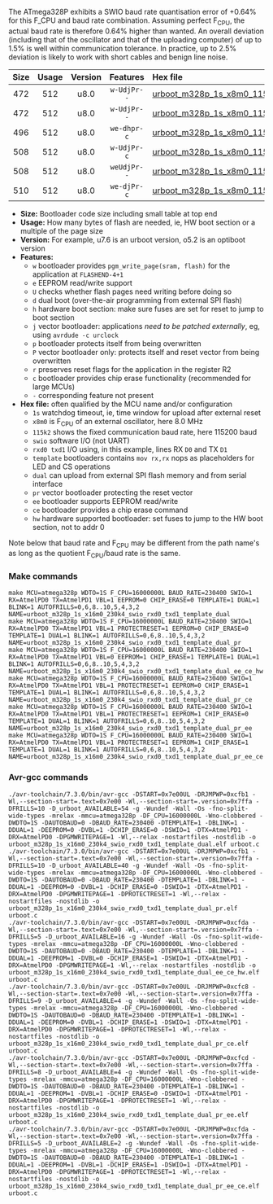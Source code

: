The ATmega328P exhibits a SWIO baud rate quantisation error of +0.64% for this F_CPU and baud rate combination. Assuming perfect F<sub>CPU</sub>, the actual baud rate is therefore 0.64% higher than wanted. An overall deviation (including that of the oscillator and that of the uploading computer) of up to 1.5% is well within communication tolerance. In practice, up to 2.5% deviation is likely to work with short cables and benign line noise.

|Size|Usage|Version|Features|Hex file|
|:-:|:-:|:-:|:-:|:--|
|472|512|u8.0|`w-UdjPr--`|[urboot_m328p_1s_x8m0_115k2_swio_rxd0_txd1_template_dual.hex](https://raw.githubusercontent.com/stefanrueger/urboot.hex/main/boards/rbbb/atmega328p/watchdog_1_s/external_oscillator_x/%2B8m000000_hz/%2B115k2_baud/uart0_rxd0_txd1/template_dual/urboot_m328p_1s_x8m0_115k2_swio_rxd0_txd1_template_dual.hex)|
|472|512|u8.0|`w-UdjPr--`|[urboot_m328p_1s_x8m0_115k2_swio_rxd0_txd1_template_dual_pr.hex](https://raw.githubusercontent.com/stefanrueger/urboot.hex/main/boards/rbbb/atmega328p/watchdog_1_s/external_oscillator_x/%2B8m000000_hz/%2B115k2_baud/uart0_rxd0_txd1/template_dual/urboot_m328p_1s_x8m0_115k2_swio_rxd0_txd1_template_dual_pr.hex)|
|496|512|u8.0|`we-dhpr-c`|[urboot_m328p_1s_x8m0_115k2_swio_rxd0_txd1_template_dual_ee_ce_hw.hex](https://raw.githubusercontent.com/stefanrueger/urboot.hex/main/boards/rbbb/atmega328p/watchdog_1_s/external_oscillator_x/%2B8m000000_hz/%2B115k2_baud/uart0_rxd0_txd1/template_dual/urboot_m328p_1s_x8m0_115k2_swio_rxd0_txd1_template_dual_ee_ce_hw.hex)|
|508|512|u8.0|`w-UdjPr-c`|[urboot_m328p_1s_x8m0_115k2_swio_rxd0_txd1_template_dual_pr_ce.hex](https://raw.githubusercontent.com/stefanrueger/urboot.hex/main/boards/rbbb/atmega328p/watchdog_1_s/external_oscillator_x/%2B8m000000_hz/%2B115k2_baud/uart0_rxd0_txd1/template_dual/urboot_m328p_1s_x8m0_115k2_swio_rxd0_txd1_template_dual_pr_ce.hex)|
|508|512|u8.0|`weUdjPr--`|[urboot_m328p_1s_x8m0_115k2_swio_rxd0_txd1_template_dual_pr_ee.hex](https://raw.githubusercontent.com/stefanrueger/urboot.hex/main/boards/rbbb/atmega328p/watchdog_1_s/external_oscillator_x/%2B8m000000_hz/%2B115k2_baud/uart0_rxd0_txd1/template_dual/urboot_m328p_1s_x8m0_115k2_swio_rxd0_txd1_template_dual_pr_ee.hex)|
|510|512|u8.0|`we-djPr-c`|[urboot_m328p_1s_x8m0_115k2_swio_rxd0_txd1_template_dual_pr_ee_ce.hex](https://raw.githubusercontent.com/stefanrueger/urboot.hex/main/boards/rbbb/atmega328p/watchdog_1_s/external_oscillator_x/%2B8m000000_hz/%2B115k2_baud/uart0_rxd0_txd1/template_dual/urboot_m328p_1s_x8m0_115k2_swio_rxd0_txd1_template_dual_pr_ee_ce.hex)|

- **Size:** Bootloader code size including small table at top end
- **Usage:** How many bytes of flash are needed, ie, HW boot section or a multiple of the page size
- **Version:** For example, u7.6 is an urboot version, o5.2 is an optiboot version
- **Features:**
  + `w` bootloader provides `pgm_write_page(sram, flash)` for the application at `FLASHEND-4+1`
  + `e` EEPROM read/write support
  + `U` checks whether flash pages need writing before doing so
  + `d` dual boot (over-the-air programming from external SPI flash)
  + `h` hardware boot section: make sure fuses are set for reset to jump to boot section
  + `j` vector bootloader: applications *need to be patched externally*, eg, using `avrdude -c urclock`
  + `p` bootloader protects itself from being overwritten
  + `P` vector bootloader only: protects itself and reset vector from being overwritten
  + `r` preserves reset flags for the application in the register R2
  + `c` bootloader provides chip erase functionality (recommended for large MCUs)
  + `-` corresponding feature not present
- **Hex file:** often qualified by the MCU name and/or configuration
  + `1s` watchdog timeout, ie, time window for upload after external reset
  + `x8m0` is F<sub>CPU</sub> of an external oscillator, here 8.0 MHz
  + `115k2` shows the fixed communication baud rate, here 115200 baud
  + `swio` software I/O (not UART)
  + `rxd0 txd1` I/O using, in this example, lines RX `D0` and TX `D1`
  + `template` bootloaders contains `mov rx,rx` nops as placeholders for LED and CS operations
  + `dual` can upload from external SPI flash memory and from serial interface
  + `pr` vector bootloader protecting the reset vector
  + `ee` bootloader supports EEPROM read/write
  + `ce` bootloader provides a chip erase command
  + `hw` hardware supported bootloader: set fuses to jump to the HW boot section, not to addr 0


Note below that baud rate and F<sub>CPU</sub> may be different from the path name's as long as the quotient F<sub>CPU</sub>/baud rate is the same.

### Make commands
```
make MCU=atmega328p WDTO=1S F_CPU=16000000L BAUD_RATE=230400 SWIO=1 RX=AtmelPD0 TX=AtmelPD1 VBL=1 EEPROM=0 CHIP_ERASE=0 TEMPLATE=1 DUAL=1 BLINK=1 AUTOFRILLS=0,6,8..10,5,4,3,2 NAME=urboot_m328p_1s_x16m0_230k4_swio_rxd0_txd1_template_dual
make MCU=atmega328p WDTO=1S F_CPU=16000000L BAUD_RATE=230400 SWIO=1 RX=AtmelPD0 TX=AtmelPD1 VBL=1 PROTECTRESET=1 EEPROM=0 CHIP_ERASE=0 TEMPLATE=1 DUAL=1 BLINK=1 AUTOFRILLS=0,6,8..10,5,4,3,2 NAME=urboot_m328p_1s_x16m0_230k4_swio_rxd0_txd1_template_dual_pr
make MCU=atmega328p WDTO=1S F_CPU=16000000L BAUD_RATE=230400 SWIO=1 RX=AtmelPD0 TX=AtmelPD1 VBL=0 EEPROM=1 CHIP_ERASE=1 TEMPLATE=1 DUAL=1 BLINK=1 AUTOFRILLS=0,6,8..10,5,4,3,2 NAME=urboot_m328p_1s_x16m0_230k4_swio_rxd0_txd1_template_dual_ee_ce_hw
make MCU=atmega328p WDTO=1S F_CPU=16000000L BAUD_RATE=230400 SWIO=1 RX=AtmelPD0 TX=AtmelPD1 VBL=1 PROTECTRESET=1 EEPROM=0 CHIP_ERASE=1 TEMPLATE=1 DUAL=1 BLINK=1 AUTOFRILLS=0,6,8..10,5,4,3,2 NAME=urboot_m328p_1s_x16m0_230k4_swio_rxd0_txd1_template_dual_pr_ce
make MCU=atmega328p WDTO=1S F_CPU=16000000L BAUD_RATE=230400 SWIO=1 RX=AtmelPD0 TX=AtmelPD1 VBL=1 PROTECTRESET=1 EEPROM=1 CHIP_ERASE=0 TEMPLATE=1 DUAL=1 BLINK=1 AUTOFRILLS=0,6,8..10,5,4,3,2 NAME=urboot_m328p_1s_x16m0_230k4_swio_rxd0_txd1_template_dual_pr_ee
make MCU=atmega328p WDTO=1S F_CPU=16000000L BAUD_RATE=230400 SWIO=1 RX=AtmelPD0 TX=AtmelPD1 VBL=1 PROTECTRESET=1 EEPROM=1 CHIP_ERASE=1 TEMPLATE=1 DUAL=1 BLINK=1 AUTOFRILLS=0,6,8..10,5,4,3,2 NAME=urboot_m328p_1s_x16m0_230k4_swio_rxd0_txd1_template_dual_pr_ee_ce
```

### Avr-gcc commands
```
./avr-toolchain/7.3.0/bin/avr-gcc -DSTART=0x7e00UL -DRJMPWP=0xcfb1 -Wl,--section-start=.text=0x7e00 -Wl,--section-start=.version=0x7ffa -DFRILLS=10 -D_urboot_AVAILABLE=54 -g -Wundef -Wall -Os -fno-split-wide-types -mrelax -mmcu=atmega328p -DF_CPU=16000000L -Wno-clobbered -DWDTO=1S -DAUTOBAUD=0 -DBAUD_RATE=230400 -DTEMPLATE=1 -DBLINK=1 -DDUAL=1 -DEEPROM=0 -DVBL=1 -DCHIP_ERASE=0 -DSWIO=1 -DTX=AtmelPD1 -DRX=AtmelPD0 -DPGMWRITEPAGE=1 -Wl,--relax -nostartfiles -nostdlib -o urboot_m328p_1s_x16m0_230k4_swio_rxd0_txd1_template_dual.elf urboot.c
./avr-toolchain/7.3.0/bin/avr-gcc -DSTART=0x7e00UL -DRJMPWP=0xcfb1 -Wl,--section-start=.text=0x7e00 -Wl,--section-start=.version=0x7ffa -DFRILLS=10 -D_urboot_AVAILABLE=40 -g -Wundef -Wall -Os -fno-split-wide-types -mrelax -mmcu=atmega328p -DF_CPU=16000000L -Wno-clobbered -DWDTO=1S -DAUTOBAUD=0 -DBAUD_RATE=230400 -DTEMPLATE=1 -DBLINK=1 -DDUAL=1 -DEEPROM=0 -DVBL=1 -DCHIP_ERASE=0 -DSWIO=1 -DTX=AtmelPD1 -DRX=AtmelPD0 -DPGMWRITEPAGE=1 -DPROTECTRESET=1 -Wl,--relax -nostartfiles -nostdlib -o urboot_m328p_1s_x16m0_230k4_swio_rxd0_txd1_template_dual_pr.elf urboot.c
./avr-toolchain/7.3.0/bin/avr-gcc -DSTART=0x7e00UL -DRJMPWP=0xcfda -Wl,--section-start=.text=0x7e00 -Wl,--section-start=.version=0x7ffa -DFRILLS=5 -D_urboot_AVAILABLE=16 -g -Wundef -Wall -Os -fno-split-wide-types -mrelax -mmcu=atmega328p -DF_CPU=16000000L -Wno-clobbered -DWDTO=1S -DAUTOBAUD=0 -DBAUD_RATE=230400 -DTEMPLATE=1 -DBLINK=1 -DDUAL=1 -DEEPROM=1 -DVBL=0 -DCHIP_ERASE=1 -DSWIO=1 -DTX=AtmelPD1 -DRX=AtmelPD0 -DPGMWRITEPAGE=1 -Wl,--relax -nostartfiles -nostdlib -o urboot_m328p_1s_x16m0_230k4_swio_rxd0_txd1_template_dual_ee_ce_hw.elf urboot.c
./avr-toolchain/7.3.0/bin/avr-gcc -DSTART=0x7e00UL -DRJMPWP=0xcfc8 -Wl,--section-start=.text=0x7e00 -Wl,--section-start=.version=0x7ffa -DFRILLS=9 -D_urboot_AVAILABLE=4 -g -Wundef -Wall -Os -fno-split-wide-types -mrelax -mmcu=atmega328p -DF_CPU=16000000L -Wno-clobbered -DWDTO=1S -DAUTOBAUD=0 -DBAUD_RATE=230400 -DTEMPLATE=1 -DBLINK=1 -DDUAL=1 -DEEPROM=0 -DVBL=1 -DCHIP_ERASE=1 -DSWIO=1 -DTX=AtmelPD1 -DRX=AtmelPD0 -DPGMWRITEPAGE=1 -DPROTECTRESET=1 -Wl,--relax -nostartfiles -nostdlib -o urboot_m328p_1s_x16m0_230k4_swio_rxd0_txd1_template_dual_pr_ce.elf urboot.c
./avr-toolchain/7.3.0/bin/avr-gcc -DSTART=0x7e00UL -DRJMPWP=0xcfcd -Wl,--section-start=.text=0x7e00 -Wl,--section-start=.version=0x7ffa -DFRILLS=8 -D_urboot_AVAILABLE=4 -g -Wundef -Wall -Os -fno-split-wide-types -mrelax -mmcu=atmega328p -DF_CPU=16000000L -Wno-clobbered -DWDTO=1S -DAUTOBAUD=0 -DBAUD_RATE=230400 -DTEMPLATE=1 -DBLINK=1 -DDUAL=1 -DEEPROM=1 -DVBL=1 -DCHIP_ERASE=0 -DSWIO=1 -DTX=AtmelPD1 -DRX=AtmelPD0 -DPGMWRITEPAGE=1 -DPROTECTRESET=1 -Wl,--relax -nostartfiles -nostdlib -o urboot_m328p_1s_x16m0_230k4_swio_rxd0_txd1_template_dual_pr_ee.elf urboot.c
./avr-toolchain/7.3.0/bin/avr-gcc -DSTART=0x7e00UL -DRJMPWP=0xcfda -Wl,--section-start=.text=0x7e00 -Wl,--section-start=.version=0x7ffa -DFRILLS=5 -D_urboot_AVAILABLE=2 -g -Wundef -Wall -Os -fno-split-wide-types -mrelax -mmcu=atmega328p -DF_CPU=16000000L -Wno-clobbered -DWDTO=1S -DAUTOBAUD=0 -DBAUD_RATE=230400 -DTEMPLATE=1 -DBLINK=1 -DDUAL=1 -DEEPROM=1 -DVBL=1 -DCHIP_ERASE=1 -DSWIO=1 -DTX=AtmelPD1 -DRX=AtmelPD0 -DPGMWRITEPAGE=1 -DPROTECTRESET=1 -Wl,--relax -nostartfiles -nostdlib -o urboot_m328p_1s_x16m0_230k4_swio_rxd0_txd1_template_dual_pr_ee_ce.elf urboot.c
```

